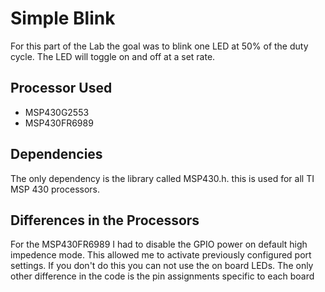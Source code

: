 # Simple Blink
For this part of the Lab the goal was to blink one LED at 50% of the duty cycle. The LED will toggle on and off at a set rate.

## Processor Used
* MSP430G2553
* MSP430FR6989


## Dependencies
The only dependency is the library called MSP430.h. this is used for all TI MSP 430 processors.

## Differences in the Processors
For the MSP430FR6989 I had to disable the GPIO power on default high impedence mode. This allowed me to activate previously configured port settings. If you don't do this you can not use the on board LEDs. The only other difference in the code is the pin assignments specific to each board
